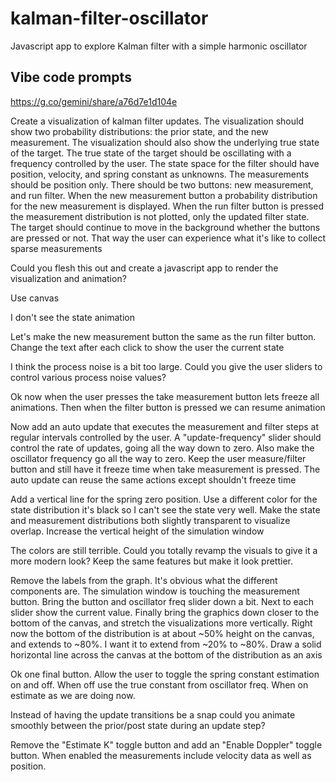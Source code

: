 # kalman-filter-oscillator

Javascript app to explore Kalman filter with a simple harmonic oscillator

## Vibe code prompts
https://g.co/gemini/share/a76d7e1d104e

Create a visualization of kalman filter updates. The visualization should show two probability distributions: the prior state, and the new measurement. The visualization should also show the underlying true state of the target. The true state of the target should be oscillating with a frequency controlled by the user. The state space for the filter should have position, velocity, and spring constant as unknowns. The measurements should be position only. There should be two buttons: new measurement, and run filter. When the new measurement button a probability distribution for the new measurement is displayed. When the run filter button is pressed the measurement distribution is not plotted, only the updated filter state. The target should continue to move in the background whether the buttons are pressed or not. That way the user can experience what it's like to collect sparse measurements

Could you flesh this out and create a javascript app to render the visualization and animation?

Use canvas

I don't see the state animation

Let's make the new measurement button the same as the run filter button. Change the text after each click to show the user the current state

I think the process noise is a bit too large. Could you give the user sliders to control various process noise values?

Ok now when the user presses the take measurement button lets freeze all animations. Then when the filter button is pressed we can resume animation

Now add an auto update that executes the measurement and filter steps at regular intervals controlled by the user. A "update-frequency" slider should control the rate of updates, going all the way down to zero. Also make the oscillator frequency go all the way to zero. Keep the user measure/filter button and still have it freeze time when take measurement is pressed. The auto update can reuse the same actions except shouldn't freeze time

Add a vertical line for the spring zero position. Use a different color for the state distribution it's black so I can't see the state very well. Make the state and measurement distributions both slightly transparent to visualize overlap. Increase the vertical height of the simulation window

The colors are still terrible. Could you totally revamp the visuals to give it a more modern look? Keep the same features but make it look prettier.

Remove the labels from the graph. It's obvious what the different components are. The simulation window is touching the measurement button. Bring the button and oscillator freq slider down a bit. Next to each slider show the current value. Finally bring the graphics down closer to the bottom of the canvas, and stretch the visualizations more vertically. Right now the bottom of the distribution is at about ~50% height on the canvas, and extends to ~80%. I want it to extend from ~20% to ~80%. Draw a solid horizontal line across the canvas at the bottom of the distribution as an axis

Ok one final button. Allow the user to toggle the spring constant estimation on and off. When off use the true constant from oscillator freq. When on estimate as we are doing now.

Instead of having the update transitions be a snap could you animate smoothly between the prior/post state during an update step?

Remove the "Estimate K" toggle button and add an "Enable Doppler" toggle button. When enabled the measurements include velocity data as well as position.
